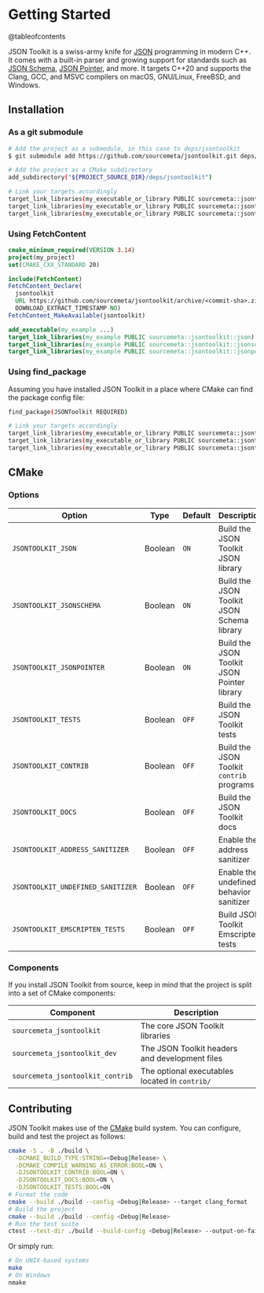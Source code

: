 Getting Started
===============

@tableofcontents

JSON Toolkit is a swiss-army knife for [JSON](https://www.json.org) programming
in modern C++. It comes with a built-in parser and growing support for
standards such as [JSON Schema](http://json-schema.org), [JSON
Pointer](https://www.rfc-editor.org/rfc/rfc6901), and more.  It targets C++20
and supports the Clang, GCC, and MSVC compilers on macOS, GNU/Linux, FreeBSD,
and Windows.

Installation
------------

### As a git submodule

```sh
# Add the project as a submodule, in this case to deps/jsontoolkit
$ git submodule add https://github.com/sourcemeta/jsontoolkit.git deps/jsontoolkit

# Add the project as a CMake subdirectory
add_subdirectory("${PROJECT_SOURCE_DIR}/deps/jsontoolkit")

# Link your targets accordingly
target_link_libraries(my_executable_or_library PUBLIC sourcemeta::jsontoolkit::json)
target_link_libraries(my_executable_or_library PUBLIC sourcemeta::jsontoolkit::jsonschema)
target_link_libraries(my_executable_or_library PUBLIC sourcemeta::jsontoolkit::jsonpointer)
```

### Using FetchContent

```cmake
cmake_minimum_required(VERSION 3.14)
project(my_project)
set(CMAKE_CXX_STANDARD 20)

include(FetchContent)
FetchContent_Declare(
  jsontoolkit
  URL https://github.com/sourcemeta/jsontoolkit/archive/<commit-sha>.zip
  DOWNLOAD_EXTRACT_TIMESTAMP NO)
FetchContent_MakeAvailable(jsontoolkit)

add_executable(my_example ...)
target_link_libraries(my_example PUBLIC sourcemeta::jsontoolkit::json)
target_link_libraries(my_example PUBLIC sourcemeta::jsontoolkit::jsonschema)
target_link_libraries(my_example PUBLIC sourcemeta::jsontoolkit::jsonpointer)
```

### Using find_package

Assuming you have installed JSON Toolkit in a place where CMake can find the
package config file:

```sh
find_package(JSONToolkit REQUIRED)

# Link your targets accordingly
target_link_libraries(my_executable_or_library PUBLIC sourcemeta::jsontoolkit::json)
target_link_libraries(my_executable_or_library PUBLIC sourcemeta::jsontoolkit::jsonschema)
target_link_libraries(my_executable_or_library PUBLIC sourcemeta::jsontoolkit::jsonpointer)
```

CMake
-----

### Options

| Option                            | Type    | Default | Description                                 |
|-----------------------------------|---------|---------|---------------------------------------------|
| `JSONTOOLKIT_JSON`                | Boolean | `ON`    | Build the JSON Toolkit JSON library         |
| `JSONTOOLKIT_JSONSCHEMA`          | Boolean | `ON`    | Build the JSON Toolkit JSON Schema library  |
| `JSONTOOLKIT_JSONPOINTER`         | Boolean | `ON`    | Build the JSON Toolkit JSON Pointer library |
| `JSONTOOLKIT_TESTS`               | Boolean | `OFF`   | Build the JSON Toolkit tests                |
| `JSONTOOLKIT_CONTRIB`             | Boolean | `OFF`   | Build the JSON Toolkit `contrib` programs   |
| `JSONTOOLKIT_DOCS`                | Boolean | `OFF`   | Build the JSON Toolkit docs                 |
| `JSONTOOLKIT_ADDRESS_SANITIZER`   | Boolean | `OFF`   | Enable the address sanitizer                |
| `JSONTOOLKIT_UNDEFINED_SANITIZER` | Boolean | `OFF`   | Enable the undefined behavior sanitizer     |
| `JSONTOOLKIT_EMSCRIPTEN_TESTS`    | Boolean | `OFF`   | Build JSON Toolkit Emscripten tests         |

### Components

If you install JSON Toolkit from source, keep in mind that the project is split
into a set of CMake components:

| Component                        | Description                                    |
|----------------------------------|------------------------------------------------|
| `sourcemeta_jsontoolkit`         | The core JSON Toolkit libraries                |
| `sourcemeta_jsontoolkit_dev`     | The JSON Toolkit headers and development files |
| `sourcemeta_jsontoolkit_contrib` | The optional executables located in `contrib/` |

Contributing
------------

JSON Toolkit makes use of the [CMake](https://cmake.org) build system. You can
configure, build and test the project as follows:

```sh
cmake -S . -B ./build \
  -DCMAKE_BUILD_TYPE:STRING=<Debug|Release> \
  -DCMAKE_COMPILE_WARNING_AS_ERROR:BOOL=ON \
  -DJSONTOOLKIT_CONTRIB:BOOL=ON \
  -DJSONTOOLKIT_DOCS:BOOL=ON \
  -DJSONTOOLKIT_TESTS:BOOL=ON
# Format the code
cmake --build ./build --config <Debug|Release> --target clang_format
# Build the project
cmake --build ./build --config <Debug|Release>
# Run the test suite
ctest --test-dir ./build --build-config <Debug|Release> --output-on-failure --progress
```

Or simply run:

```sh
# On UNIX-based systems
make
# On Windows
nmake
```
